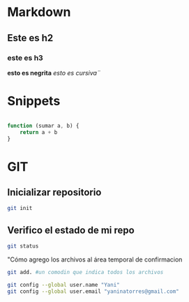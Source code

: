 # Markdown
## Este es h2
### este es h3
**esto es negrita**
*esto es cursiva¨*

# Snippets

```js

function (sumar a, b) {
    return a + b
}
```
# GIT

## Inicializar repositorio

```sh
git init
```

## Verifico el estado de mi repo
```sh
git status
```
"Cómo agrego los archivos al área temporal de confirmacion

```sh
git add. #un comodin que indica todos los archivos
```
```sh
git config --global user.name "Yani"
git config --global user.email "yaninatorres@gmail.com"
```

